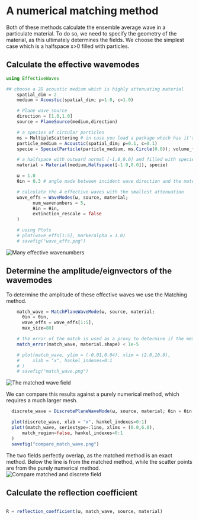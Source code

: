 # A numerical matching method
Both of these methods calculate the ensemble average wave in a particulate material. To do so, we need to specify the geometry of the material, as this ultimately determines the fields. We choose the simplest case which is a halfspace x>0 filled with particles.

## Calculate the effective wavemodes
```julia
using EffectiveWaves

## choose a 2D acoustic medium which is highly attenuating material
    spatial_dim = 2
    medium = Acoustic(spatial_dim; ρ=1.0, c=1.0)

    # Plane wave source
    direction = [1.0,1.0]
    source = PlaneSource(medium,direction)

    # a species of circular particles
    ms = MultipleScattering # in case you load a package which has it's own definition of Circle.
    particle_medium = Acoustic(spatial_dim; ρ=0.1, c=0.1)
    specie = Specie(Particle(particle_medium, ms.Circle(0.8)); volume_fraction = 0.25)

    # a halfspace with outward normal [-1.0,0.0] and filled with specie
    material = Material(medium,Halfspace([-1.0,0.0]), specie)

    ω = 1.0
    θin = 0.3 # angle made between incident wave direction and the material boundary

    # calculate the 4 effective waves with the smallest attenuation
    wave_effs = WaveModes(ω, source, material;
          num_wavenumbers = 5,
          θin = θin,
          extinction_rescale = false
    )

    # using Plots
    # plot(wave_effs[1:5], markeralpha = 1.0)
    # savefig("wave_effs.png")
```
![Many effective wavenumbers](wave_effs.png)

## Determine the amplitude/eignvectors of the wavemodes

To determine the amplitude of these effective waves we use the Matching method.
```julia
    match_wave = MatchPlaneWaveMode(ω, source, material;
      θin = θin,
      wave_effs = wave_effs[1:5],
      max_size=80)

    # the error of the match is used as a proxy to determine if the method converged. That is, the match_error is the difference between a sum of the effective waves and a discrete solution.
    match_error(match_wave, material.shape) < 1e-5

    # plot(match_wave, ylim = (-0.01,0.04), xlim = (2.0,10.0),
    #     xlab = "x", hankel_indexes=0:1
    # )
    # savefig("match_wave.png")
```
![The matched wave field](match_wave.png)

We can compare this results against a purely numerical method, which requires a much larger mesh.
```julia
  discrete_wave = DiscretePlaneWaveMode(ω, source, material; θin = θin, max_size=700)

  plot(discrete_wave, xlab = "x", hankel_indexes=0:1)
  plot!(match_wave, seriestype=:line, xlims = (0.0,6.0),
      match_region=false, hankel_indexes=0:1
  )
  savefig("compare_match_wave.png")
```
The two fields perfectly overlap, as the matched method is an exact method. Below the line is from the matched method, while the scatter points are from the purely numerical method.
![Compare matched and discrete field](compare_match_wave.png)

## Calculate the reflection coefficient
```julia

R = reflection_coefficient(ω, match_wave, source, material)
```
